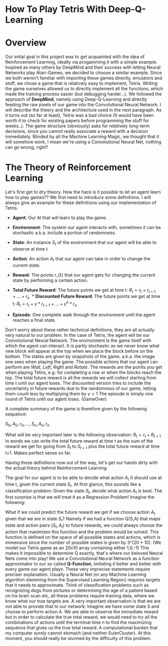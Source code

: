 # How To Play Tetris With Deep-Q-Learning


# Overview

Our initial goal in this project was to get acquainted with the idea of Reinforcement Learning, ideally via progamming it with a simple example. Inspired as many others by DeepMind and their success with letting Neural Networks play Atari-Games, we decided to choose a similar example. Since we both weren't familiar with importing these games directly, emulators and stuff, we chose a game that is relatively easy to implement, Tetris. Writing the game ourselves allowed us to directly implement all the functions, which made the training process easier (but debugging harder...). We followed the approach of **DeepMind**, namely using Deep-Q-Learning and directly feeding the raw pixels of our game into the Convolutional Neural Network. I will describe the theory and the architecture used in the next paragraph. As it turns out (so far at least), Tetris was a bad choice (It would have been worth it to check for existing papers before programming the stuff for weeks..). The game structure (obviously) asks for relatively long-term decisions, since you cannot really associate a reward with a decision immediately. Blinded by all the Machine Learning Magic, we thought that it will somehow work, I mean we're using a Convolutional Neural Net, nothing can go wrong, right?


# The Theory of Reinforcement Learning

Let's first get to dry theory. How the hack is it possible to let an agent learn how to play games??
We first need to introduce some definitions. I will always give an example for these definitions using our implementation of Tetris.
  * **Agent**:  Our AI that will learn to play the game. 
               
  * **Environment**: The system our agent interacts with, sometimes it can be stochastic a.k.a. include a portion of randomness.
  * **State**:  An instance $S_{t}$ of the environment that our agent will be able to observe at time t. 
                
  * **Action**: An action $A_{t}$ that our agent can take in order to change the current state. 
  * **Reward**: The points r_{t} that our agent gets for changing the current state by performing a certain action.
  * **Total Future Reward**: The future points we get at time t: $R_{t} = r_{t} + r_{t+1} + ... + r_{n}$
  * **Discounted Future Reward**: The future points we get at time t: $R_{t} = r_{t} + \gamma * r_{t+1} + ... + \gamma^{n} * r_{n}$
  * **Episode**: One complete walk through the environment until the agent reaches a final state.
  
Don't worry about these rather technical definitions, they are all actually very natural to our problem.
In the case of Tetris, the agent will be our Convolutional Neural Network. The environment is the game itself with which the agent can interact. It is partly stochastic as we never know what new block will appear at the top when we place the block before on the bottom.
The states are given by snapshots of the game, a.k.a. the image one sees when playing the game. The possible actions that our agent can perform are *Wait*, *Left*, *Right* and *Rotate*.
The rewards are the points you get when playing Tetris, e.g. for completing a row or when the blocks reach the top. The total future reward is all the rewards we will collect starting from time t until our agent loses. 
The discounted version tries to include the uncertainty in future rewards due to the randomness of our game, letting them count less by multiplying them by $\gamma < 1$
The episode is simply one round of Tetris until our agent loses. (GameOver)

A complete summary of the game is therefore given by the following sequence:

${S_{0}, A_{0}, r_{0}, ... , S_{n}, A_{n}, r_{n}}$

What will be very important later is the following observation:
$R_{t} = r_{t} + R_{t+1}$
In words we can write the total future reward at time t as the sum of the reward we get for going from $S_{t}$ to $S_{t+1}$ plus the total future reward at time t+1.
Makes perfect sense so far.


Having these definitions now out of the way, let's get our hands dirty with the actual theory behind Reinforcement Learning.

The goal for our agent is to be able to decide what action $A_{t}$ it should use at time t, given the current state $S_{t}$.
At first glance, this sounds like a classification problem: Given the state $S_{t}$, decide what action $A_{t}$ is best.
The first surprise is that we will treat it as a Regression Problem!
Imagine the following:

What if we could predict the future reward we get if we choose action $A_{t}$ given that we are in state $S_{t}$?
Namely if we had a function Q(S,A) that maps state and action pairs $(S_{t}, A_{t})$ to future rewards, we could always choose the action
that maximizes this function and the problem would be solved.
This function is defined on the space of all possible states and actions, which is immensive since the number of possible states is given
by 3^(20 * 10). (We model our Tetris game as an 20x10 array containing either 1,0,-1)
This makes it impossible to determine Q exactly, that's where our beloved Neural Nets come into play!
We use a Convolutional Neural Network as a function approximator to our so called **Q-Function**, imitating it better and better with every game our agent plays. These very imprecise statements require preciser explanation.
Usually a Neural Net (or any Machine Learning algorithm stemming from the Supervised Learning Region) requires targets that it needs to approximate. Think of classification problems such as recognizing dogs from pictures or determining the age of a patient based on his brain scan etc, all these problems require training data, where we know what our true targets are. 
A very important observation is that we are not able to provide that to our network:
Imagine we have some state S and choose to perform action A. We are able to observe the immediate reward but in order to calculate the true total reward, we would need to try all the combinations of actions until the terminal time n to find the maximizing sequence that gives us the true total reward. A computational burden that my computer surely cannot stomach (and neither EulerCluster).
At this moment, you should really be stunned by the difficulty of this problem.


